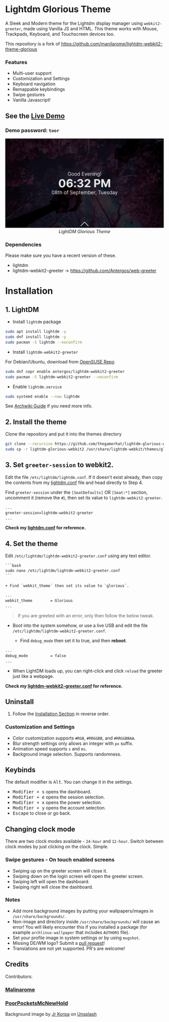 # Lightdm Glorious Theme

A Sleek and Modern theme for the Lightdm display manager using `webkit2-greeter`, made using Vanilla JS and HTML.
This theme works with Mouse, Trackpads, Keyboard, and Touchscreen devices too.

This repository is a fork of https://github.com/manilarome/lightdm-webkit2-theme-glorious

### Features

+ Multi-user support
+ Customization and Settings
+ Keyboard navigation
+ Remappable keybindings
+ Swipe gestures
+ Vanilla Javascript!

## See the [Live Demo](https://thegamerhat.github.io/lightdm-glorious-webkit2/)

### Demo password: `toor`

<p align='center'><img alt='glorious' src='glorious.gif'/><br/><i>LightDM Glorious Theme</i></p>

### Dependencies

Please make sure you have a recent version of these.

+ lightdm
+ lightdm-webkit2-greeter -> https://github.com/Antergos/web-greeter

# Installation

## 1. LightDM  

  + Install `lightdm` package

  ```bash
  sudo apt install lightdm -y
  sudo dnf install lightdm -y
  sudo pacman -S lightdm --noconfirm
  ```

  + Install `lightdm-webkit2-greeter`

  For Debian/Ubuntu, download from [OpenSUSE Repo](https://software.opensuse.org/download.html?project=home:antergos&package=lightdm-webkit2-greeter)
  
  ```bash
  sudo dnf copr enable antergos/lightdm-webkit2-greeter
  sudo pacman -S lightdm-webkit2-greeter --noconfirm
  ```

  + Enable `lightdm.service` 

  ```bash
  sudo systemd enable --now lightdm
  ```

See [Archwiki Guide](https://wiki.archlinux.org/index.php/LightDM) if you need more info.

## 2. Install the theme

   Clone the repository and put it into the themes directory

  ```bash
  git clone --recursive https://github.com/thegamerhat/lightdm-glorious-webkit2
  sudo cp -r lightdm-glorious-webkit2 /usr/share/lightdm-webkit/themes/glorious
  ```

## 3. Set `greeter-session` to webkit2.

  Edit the file `/etc/lightdm/lightdm.conf`. If it doesn't exist already, then copy the contents from my [lightdm.conf](assets/lightdm.conf) file and head directly to Step 4.

  Find `greeter-session` under the `[SeatDefaults]` OR `[Seat:*]` section, uncomment it (remove the `#`), then set its value to `lightdm-webkit2-greeter`.

  ```bash
  ...
  greeter-session=lightdm-webkit2-greeter
  ...
  ```

  **Check my [lightdm.conf](assets/lightdm.conf) for reference.**

## 4. Set the theme

Edit `/etc/lightdm/lightdm-webkit2-greeter.conf` using any text editor.

	```bash
	sudo nano /etc/lightdm/lightdm-webkit2-greeter.conf
	```

	+ Find `webkit_theme` then set its value to `glorious`.

  ```bash
  ...
  webkit_theme        = Glorious
  ...
  ```

  > If you are greeted with an error, only then follow the below tweak.

  + Boot into the system somehow, or use a live USB and edit the file `/etc/lightdm/lightdm-webkit2-greeter.conf`.

	+ Find `debug_mode` then set it to true, and then **reboot**.
  
  ```bash
  ...
  debug_mode          = false
  ...
  ```
  
  + When LightDM loads up, you can right-click and click `reload` the greeter just like a webpage.

  **Check my [lightdm-webkit2-greeter.conf](assets/lightdm-webkit2-greeter.conf) for reference.**

## Uninstall

1. Follow the [Installation Section](#installation) in reverse order.

### Customization and Settings

+ Color customization supports `#RGB`, `#RRGGBB`, and `#RRGGBBAA`.
+ Blur strength settings only allows an integer with `px` suffix.
+ Animation speed supports `s` and `ms`.
+ Background image selection. Supports randomness.

## Keybinds

The default modifier is <kbd>Alt</kbd>. You can change it in the settings.

+ <kbd>Modifier + s</kbd> opens the dashboard.
+ <kbd>Modifier + e</kbd> opens the session selection.
+ <kbd>Modifier + x</kbd> opens the power selection.
+ <kbd>Modifier + y</kbd> opens the account selection.
+ <kbd>Escape</kbd> to close or go back.

## Changing clock mode

There are two clock modes available - `24-hour` and `12-hour`. Switch between clock modes by just clicking on the clock. Simple.

### Swipe gestures - On touch enabled screens

+ Swiping up on the greeter screen will close it.
+ Swiping down on the login screen will open the greeter screen.
+ Swiping left will open the dashboard.
+ Swiping right will close the dashboard.

### Notes

+ Add more background images by putting your wallpapers/images in `/usr/share/backgrounds/`.
+ Non-image and directory inside `/usr/share/backgrounds/` will cause an error! You will likely encounter this if you installed a package (for example `archlinux-wallpaper` that includes `AUTHORS` file).
+ Set your profile image in system settings or by using `mugshot`.
+ Missing DE/WM logo? Submit a [pull request](https://github.com/thegamerhat/lightdm-glorious-webkit2/pulls)!
+ Translations are not yet supported. PR's are welcome!

## Credits

Contributors: 

### [Malinarome](https://github.com/manilarome)

### [PoorPocketsMcNewHold](https://github.com/PoorPocketsMcNewHold)

<span>Background image by <a href="https://unsplash.com/@korpa?utm_source=unsplash&amp;utm_medium=referral&amp;utm_content=creditCopyText">Jr Korpa</a> on <a href="https://unsplash.com/s/photos/cherry-blossoms-purple?utm_source=unsplash&amp;utm_medium=referral&amp;utm_content=creditCopyText">Unsplash</a></span>

